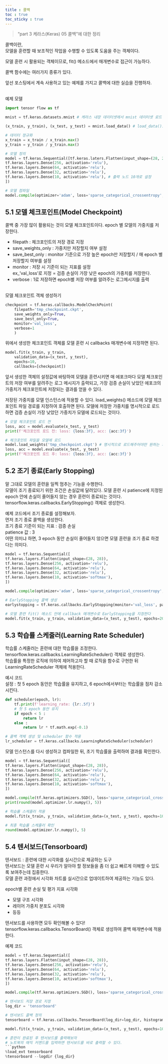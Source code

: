 ```yaml
---
title : 콜백
toc : true
toc_sticky : true
---
```


> “part 3 케라스(Keras) 05 콜백”에 대한 정리

콜백이란,  
모델을 훈련할 때 보조적인 작업을 수행할 수 있도록 도움을 주는 객체이다.

모델 훈련 시 활용되는 객체이므로, fit() 메소드에서 매개변수로 접근이 가능하다.  

콜백 함수에는 여러가지 종류가 있다.

앞선 포스팅에서 계속 사용하고 있는 예제를 가지고 콜백에 대한 실습을 진행하자.

<br>
예제 모델

```python
import tensor flow as tf

mnist = tf.keras.datasets.mnist # 케라스 내장 데이터셋에서 mnist 데이터셋 로드

(x_train, y_train), (x_test, y_test) = mnist.load_data() # load_data()로 데이터셋 로드

# 데이터 정규화
x_train = x_train / x_train.max()
y_train = y_train / y_train.max()

# 모델 정의
model = tf.keras.Sequential([tf.keras.laters.Flatten(input_shape=(28, 28)),
tf.keras.layers.Dense(256, activation='relu'),
tf.keras.layers.Dense(64, activation='relu'),
tf.keras.layers.Dense(32, activation='relu'),
tf.keras.layers.Dense(10, activation='relu'), # 출력 노드 10개로 설정
])

# 모델 컴파일
model.compile(optimizer='adam', loss='sparse_categorical_crossentropy', metrics=['accuracy'])
```

## 5.1 모델 체크포인트(Model Checkpoint)
콜백 중 가장 많이 활용되는 것이 모델 체크포인트이다. epoch 별 모델의 가중치를 저장한다.
- filepath  : 체크포인트의 저장 경로 지정
- save_weights_only : 가중치만 저장할지 여부 설정
- save_best_only : monitor 기준으로 가장 높은 epoch만 저장할지 / 매 epoch 별 저장할지 여부를 설정
- monitor : 저장 시 기준이 되는 지표를 설정  
  ex_’val_loss’로 지정 = 검증 손실이 가장 낮은 epoch의 가중치를 저장한다.
- verbose : 1로 저장하면 epoch별 저장 여부를 알려주는 로그메시지를 출력

<br>모델 체크포인트 객체 생성하기
```python
checkpoint = tf.keras.callbacks.ModelCheckPoint(
    filepath='tmp_checkpoint.ckpt',
    save_weights_only=True,
    save_best_only=True,
    monitor='val_loss',
    verbose=1
    ) 
``` 

위에서 생성한 체크포인트 객체를 모델 훈련 시 callbacks 매개변수에 지정하면 된다.
```python
model.fit(x_train, y_train,
    validation_data=(x_test, y_test),
    epochs=10,
    callbacks=[checkpoint])
```

앞서 생성한 객체의 설정값에 바탕하여 모델을 훈련시키면
매 에포크마다 모델 체크포인트의 저장 여부를 알려주는 로그 메시지가 출력되고,
가장 검증 손실이 낮았던 에포크의 가중치가 체크포인트에 저장되는 결과를 얻을 수 있다.

저장된 가중치를 모델 인스턴스에 적용할 수 있다. load_weights() 메소드에 모델 체크포인트 파일 경로를 지정하여 호출하면 된다.
모델에 저장한 가중치를 명시적으로 로드하면 검증 손실이 가장 낮았던 가중치가 모델에 로드되는 것이다.
```python
# 모델 체크포인트 로드 전
loss, acc = model.evaluate(x_test, y_test)
print(f'체크포인트 로드 전: loss: {loss:3f}, acc: {acc:3f}')

# 체크포인트 파일을 모델에 로드
model.load_weights('tmp_checkpoint.ckpt') # 명시적으로 로드해주어야만 원하는 가중치를 로드시킬 수 있다.
loss, acc = model.evaluate(x_test, y_test) 
print(f'체크포인트 로드 후: loss: {loss:3f}, acc: {acc:3f}')
```

## 5.2 조기 종료(Early Stopping)
말 그대로 모델의 훈련을 일찍 멈추는 기능을 수행한다.  
모델이 조기 종료되기 위한 조건은 손실값에 달려있다. 모델 훈련 시 patience에 지정된 epoch 안에 손실이 줄어들지 않는 경우 훈련이 종료되는 것이다.  
tensorflow.keras.callbacks.EarlyStopping() 객체로 생성한다.

예제 코드에서 조기 종료를 설정해보자.  
먼저 조기 종료 콜백을 생성한다.  
조기 종료 기준이 되는 지표 : 검증 손실  
patience 값 : 3  
어떤 의미냐 하면, 3 epoch 동안 손실이 줄어들지 않으면 모델 훈련을 조기 종료 하겠다는 의미다.

```python
model = tf.keras.Sequential([
tf.keras.layers.Flatten(input_shape=(28, 28)),
tf.keras.layers.Dense(256, activation='relu'),
tf.keras.layers.Dense(64, activation='relu'),
tf.keras.layers.Dense(32, activation='relu'),
tf.keras.layers.Dense(10, activation='softmax'),
])

model.compile(optimizer='adam', loss='sparse_categorical_crossentropy', metrics=['accuracy'])

# EarlyStopping 콜백 생성
earlystopping = tf.keras.callbacks.EarlyStopping(monitor='val_loss', patience=3)

# 모델 훈련 fit() 메소드 안에 callback 매개변수로 EarlyStopping을 지정한다
model.fit(x_train, y_train, validation_data=(x_test, y_test), epochs=20, callbacks=[earlystopping])
```

## 5.3 학습률 스케줄러(Learning Rate Scheduler)
학습률 스케줄러는 훈련에 대한 학습률을 조정한다.  
tensorflow.keras.callbacks.LearningRateScheduler() 객체로 생성한다.  
학습률을 특정한 로직에 의하여 제어하고자 할 때 로직을 함수로 구현한 뒤 LearningRateScheduler 객체에 적용한다.

예시 코드  
설정 : 첫 5 epoch 동안은 학습률을 유지하고, 6 epoch에서부터는 학습률을 점차 감소시킨다.
```python
def scheduler(epoch, lr):
    tf.print(f'learning_rate: {lr:.5f}')
    # 첫 5 epoch 동안 유지
    if epoch < 5 :
        return lr
    else :
        return lr * tf.math.exp(-0.1)

# 콜백 객체 생성 및 scheduler 함수 적용
lr_scheduler = tf.keras.callbacks.LearningRateScheduler(scheduler) 
```

모델 인스턴스를 다시 생성하고 컴파일한 뒤, 초기 학습률을 출력하여 결과를 확인한다.
```python
model = tf.keras.Sequential([
tf.keras.layers.Flatten(input_shape=(28, 28)),
tf.keras.layers.Dense(256, activation='relu'),
tf.keras.layers.Dense(64, activation='relu'),
tf.keras.layers.Dense(32, activation='relu'),
tf.keras.layers.Dense(10, activation='softmax'),
])

model.compile(tf.keras.optimizers.SGD(), loss='sparse_categorical_crossentropy', metrics=['accuracy'])
print(round(model.optimizer.lr.numpy(), 5))
```

```python
# 학습률 스케줄러 적용
model.fit(x_train, y_train, validation_data=(x_test, y_test), epochs=10, callbacks=[lr_scheduler])

# 최종 학습률 스케쥴러 확인
round(model.optimizer.lr.numpy(), 5)
```

## 5.4 텐서보드(Tensorboard)
텐서보드 : 훈련에 대한 시각화를 실시간으로 제공하는 도구  
텐서보드는 모델 훈련 시 우리가 알아야 할 정보들을 좀 더 쉽고 빠르게 이해할 수 있도록 보여주는데 집중한다.  
모델 훈련 과정에서 시각화 차트를 실시간으로 업데이트하여 제공하는 기능도 있다.  


epoch별 훈련 손실 및 평가 지표 시각화
- 모델 구조 시각화
- 레이어 가중치 분포도 시각화  
- 등등

텐서보드를 사용하면 모두 확인해볼 수 있다!  
tensorflow.keras.callbacks.TensorBoard() 객체로 생성하여 콜백 매개변수에 적용한다.

예제 코드
```python
model = tf.keras.Sequential([
tf.keras.layers.Flatten(input_shape=(28, 28)),
tf.keras.layers.Dense(256, activation='relu'),
tf.keras.layers.Dense(64, activation='relu'),
tf.keras.layers.Dense(32, activation='relu'),
tf.keras.layers.Dense(10, activation='softmax'),
])

model.compile(tf.keras.optimizers.SGD(), loss='sparse_categorical_crossentropy', metrics=['accuracy'])

# 텐서보드 저장 경로 지정
log_dir = 'tensorboard'

# 텐서보드 콜백 정의
tensorboard = tf.keras.callbacks.TensorBoard(log_dir=log_dir, histogram_freq=1)

model.fit(x_train, y_train, validation_data=(x_test, y_test), epochs=10, callbacks=[tensorboard],)

# 훈련이 완료된 후 텐서보드를 출력해보자
# 노트북의 매직 커멘드를 입력하면 텐서보드를 바로 출력할 수 있다.
```python
%load_ext tensorboard
%tensorboard --logdir {log_dir}
```


